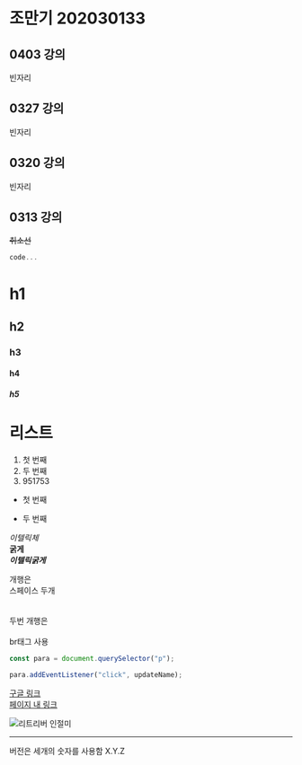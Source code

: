 # 조만기 202030133

## 0403 강의
빈자리

## 0327 강의
빈자리

## 0320 강의
빈자리

## 0313 강의
~~취소선~~

```js
code...
```
# h1
## h2
### h3
#### h4
##### h5

# 리스트
1. 첫 번째
10. 두 번째
5. 951753

* 첫 번째
- 두 번째

*이텔릭체*  
**굵게**  
***이텔릭굵게***


개행은  
스페이스 두개  
<br>
<br>
두번 개행은 <br><br>
br태그 사용

```js
const para = document.querySelector("p");

para.addEventListener("click", updateName);
```

[구글 링크](https://google.com)  
[페이지 내 링크](#리스트)  

![리트리버 인절미](./dog.png)

---
버전은 세개의 숫자를 사용함
X.Y.Z